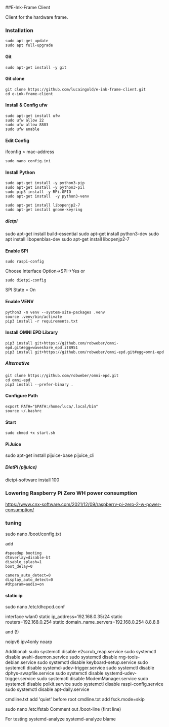 ##E-Ink-Frame Client

Client for the hardware frame. 

### Installation
```
sudo apt-get update
sudo apt full-upgrade
```

#### Git
```
sudo apt-get install -y git
```

#### Git clone
```
git clone https://github.com/lucaingold/e-ink-frame-client.git
cd e-ink-frame-client
```

#### Install & Config ufw
```
sudo apt-get install ufw
sudo ufw allow 22
sudo ufw allow 8883
sudo ufw enable
```

#### Edit Config
ifconfig > mac-address
```
sudo nano config.ini
```

#### Install Python
```
sudo apt-get install -y python3-pip
sudo apt-get install -y python3-pil
sudo pip3 install -y RPi.GPIO
sudo apt-get install  -y python3-venv

sudo apt-get install libopenjp2-7
sudo apt-get install gnome-keyring

```

##### dietpi
sudo apt-get install build-essential
sudo apt-get install python3-dev
sudo apt install libopenblas-dev
sudo apt-get install libopenjp2-7

#### Enable SPI
```
sudo raspi-config
```
Choose Interface Option->SPI->Yes
or
```
sudo dietpi-config
```
SPI State = On

#### Enable VENV
```
python3 -m venv --system-site-packages .venv
source .venv/bin/activate
pip3 install -r requirements.txt
```

#### Install OMNI EPD Library 
```
pip3 install git+https://github.com/robweber/omni-epd.git#egg=waveshare_epd.it8951
pip3 install git+https://github.com/robweber/omni-epd.git#egg=omni-epd
```

##### Alternative

```
git clone https://github.com/robweber/omni-epd.git
cd omni-epd
pip3 install --prefer-binary .
```

#### Configure Path
```
export PATH="$PATH:/home/luca/.local/bin"
source ~/.bashrc
```

#### Start
```
sudo chmod +x start.sh 
```

#### PiJuice
sudo apt-get install pijuice-base
pijuice_cli

##### DietPi (pijuice)
dietpi-software install 100 


### Lowering Raspberry Pi Zero WH power consumption
https://www.cnx-software.com/2021/12/09/raspberry-pi-zero-2-w-power-consumption/


### tuning

sudo nano /boot/config.txt

add
```
#speedup booting
dtoverlay=disable-bt
disable_splash=1
boot_delay=0

camera_auto_detect=0
display_auto_detect=0
#dtparam=audio=on
```

#### static ip
sudo nano /etc/dhcpcd.conf

interface wlan0
static ip_address=192.168.0.35/24
static routers=192.168.0.254
static domain_name_servers=192.168.0.254 8.8.8.8

and (!)

noipv6
ipv4only
noarp

Additional:
sudo systemctl disable e2scrub_reap.service
sudo systemctl disable avahi-daemon.service
sudo systemctl disable rng-tools-debian.service
sudo systemctl disable keyboard-setup.service
sudo systemctl disable systemd-udev-trigger.service
sudo systemctl disable dphys-swapfile.service
sudo systemctl disable systemd-udev-trigger.service
sudo systemctl disable ModemManager.service
sudo systemctl disable polkit.service
sudo systemctl disable raspi-config.service
sudo systemctl disable apt-daily.service

cmdline.txt add 'quiet' before root
cmdline.txt add fsck.mode=skip

sudo nano /etc/fstab
Comment out /boot-line (first line)

For testing
systemd-analyze
systemd-analyze blame